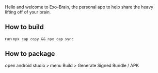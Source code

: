 Hello and welcome to Exo-Brain, the personal app to help share the heavy lifting off of your brain.


## How to build

run ```npx cap copy && npx cap sync```


## How to package

open android studio > menu Build > Generate Signed Bundle / APK

